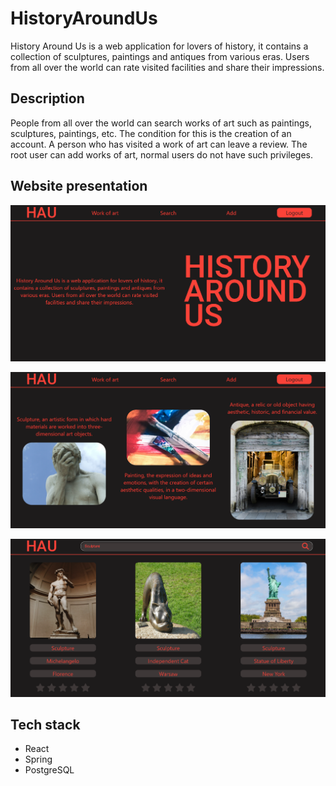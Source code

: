 # HistoryAroundUs

History Around Us is a web application for lovers of history, it contains a collection of sculptures, paintings and antiques from various eras. Users from all over the world can rate visited facilities and share their impressions.

## Description

People from all over the world can search works of art such as paintings, sculptures, paintings, etc. The condition for this is the creation of an account. A person who has visited a work of art can leave a review. The root user can add works of art, normal users do not have such privileges.

## Website presentation

![Alt text](/frontend/src/assets/website2.png)

![Alt text](/frontend/src/assets/website.png)

![Alt text](/frontend/src/assets/website3.png)

## Tech stack

- React
- Spring
- PostgreSQL
